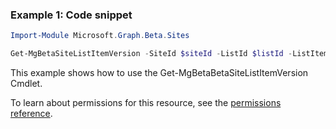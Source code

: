 ### Example 1: Code snippet

```powershellImport-Module Microsoft.Graph.Beta.Sites

Get-MgBetaSiteListItemVersion -SiteId $siteId -ListId $listId -ListItemId $listItemId -ListItemVersionId $listItemVersionId -ExpandProperty "fields"
```
This example shows how to use the Get-MgBetaBetaSiteListItemVersion Cmdlet.
To learn about permissions for this resource, see the [permissions reference](/graph/permissions-reference).

